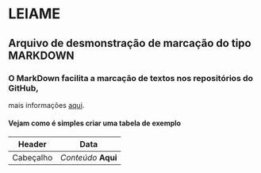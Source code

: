 # LEIAME

## Arquivo de desmonstração de marcação do tipo  **MARKDOWN**

### O MarkDown facilita a marcação de textos nos repositórios do GitHub,
mais informações [aqui](http://docs.microsoft.com/pt-br/contribute/how-to-write-use-markdown).

#### Vejam como é simples criar uma tabela de exemplo

Header | Data
-- | --
Cabeçalho | _Conteúdo_ **Aqui**
